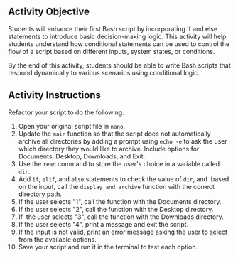 ## Activity Objective

Students will enhance their first Bash script by incorporating if and else statements to introduce basic decision-making logic. This activity will help students understand how conditional statements can be used to control the flow of a script based on different inputs, system states, or conditions. 

By the end of this activity, students should be able to write Bash scripts that respond dynamically to various scenarios using conditional logic.  



## Activity Instructions

Refactor your script to do the following:
1. Open your original script file in ```nano```.
2. Update the ```main``` function so that the script does not automatically archive all directories by adding a prompt using ```echo -e``` to ask the user which directory they would like to archive. Include options for Documents, Desktop, Downloads, and Exit.
3. Use the ```read``` command to store the user's choice in a variable called ```dir```.
4. Add ```if```, ```elif```, and ```else``` statements to check the value of ```dir```, and  based on the input, call the ```display_and_archive``` function with the correct directory path.
5. If the user selects "1", call the function with the Documents directory.
6. If the user selects "2", call the function with the Desktop directory.
7. If  the user selects "3", call the function with the Downloads directory.
8. If the user selects "4", print a message and exit the script.
9. If the input is not valid, print an error message asking the user to select from the available options.
10. Save your script and run it in the terminal to test each option.



